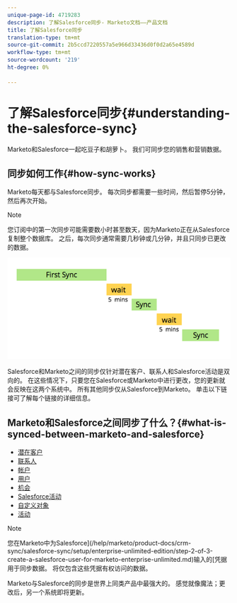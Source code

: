```yaml
---
unique-page-id: 4719283
description: 了解Salesforce同步- Marketo文档——产品文档
title: 了解Salesforce同步
translation-type: tm+mt
source-git-commit: 2b5ccd7220557a5e966d33436d0f0d2a65e4589d
workflow-type: tm+mt
source-wordcount: '219'
ht-degree: 0%

---
```



# 了解Salesforce同步{#understanding-the-salesforce-sync}

Marketo和Salesforce一起吃豆子和胡萝卜。 我们可同步您的销售和营销数据。

## 同步如何工作{#how-sync-works}

Marketo每天都与Salesforce同步。 每次同步都需要一些时间，然后暂停5分钟，然后再次开始。

>[!NOTE]
>
>您订阅中的第一次同步可能需要数小时甚至数天，因为Marketo正在从Salesforce复制整个数据库。 之后，每次同步通常需要几秒钟或几分钟，并且只同步已更改的数据。

![](assets/sync-illustration.png)

Salesforce和Marketo之间的同步仅针对潜在客户、联系人和Salesforce活动是双向的。 在这些情况下，只要您在Salesforce或Marketo中进行更改，您的更新就会反映在这两个系统中。 所有其他同步仅从Salesforce到Marketo。 单击以下链接可了解每个链接的详细信息。

## Marketo和Salesforce之间同步了什么？{#what-is-synced-between-marketo-and-salesforce}

* [潜在客户](/help/marketo/product-docs/crm-sync/salesforce-sync/sfdc-sync-details/sfdc-sync-lead-sync.md)
* [联系人](/help/marketo/product-docs/crm-sync/salesforce-sync/sfdc-sync-details/sfdc-sync-contact-sync.md)
* [帐户](/help/marketo/product-docs/crm-sync/salesforce-sync/sfdc-sync-details/sfdc-sync-account-sync.md)
* [用户](/help/marketo/product-docs/crm-sync/salesforce-sync/sfdc-sync-details/sfdc-sync-lead-account-owner-sync.md)
* [机会](/help/marketo/product-docs/crm-sync/salesforce-sync/sfdc-sync-details/sfdc-sync-opportunity-sync.md)
* [Salesforce活动](/help/marketo/product-docs/crm-sync/salesforce-sync/sfdc-sync-details/sfdc-sync-campaign-sync.md)
* [自定义对象](/help/marketo/product-docs/crm-sync/salesforce-sync/sfdc-sync-details/sfdc-sync-custom-object-sync.md)
* [活动](/help/marketo/product-docs/crm-sync/salesforce-sync/sfdc-sync-details/sfdc-sync-activity-sync.md)

>[!NOTE]
>
>您在Marketo中为Salesforce](/help/marketo/product-docs/crm-sync/salesforce-sync/setup/enterprise-unlimited-edition/step-2-of-3-create-a-salesforce-user-for-marketo-enterprise-unlimited.md)输入的[凭据用于同步数据。 将仅包含这些凭据有权访问的数据。

Marketo与Salesforce的同步是世界上同类产品中最强大的。 感觉就像魔法；更改后，另一个系统即将更新。
